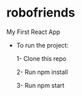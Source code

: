 # robofriends
My First React App

- To run the project:

  1- Clone this repo
  
  2- Run npm install
  
  3- Run npm start
